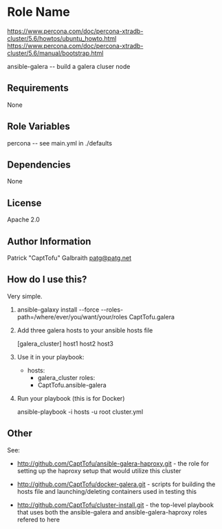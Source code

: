 Role Name
========

https://www.percona.com/doc/percona-xtradb-cluster/5.6/howtos/ubuntu_howto.html
https://www.percona.com/doc/percona-xtradb-cluster/5.6/manual/bootstrap.html

ansible-galera -- build a galera cluser node

Requirements
------------

None

Role Variables
--------------

percona -- see main.yml in ./defaults

Dependencies
------------

None

License
-------

Apache 2.0

Author Information
------------------

Patrick "CaptTofu" Galbraith <patg@patg.net>

How do I use this?
------------------

Very simple. 

1. ansible-galaxy install --force --roles-path=/where/ever/you/want/your/roles CaptTofu.galera 

2. Add three galera hosts to your ansible hosts file

    [galera_cluster]
    host1
    host2
    host3

2. Use it in your playbook:


    - hosts: 
      - galera_cluster
    roles:
      - CaptTofu.ansible-galera

3. Run your playbook (this is for Docker)

    ansible-playbook -i hosts -u root cluster.yml

Other
------

See: 

- http://github.com/CaptTofu/ansible-galera-haproxy.git - the role for setting up the haproxy setup that would utilize this cluster

- http://github.com/CaptTofu/docker-galera.git - scripts for building the hosts file and launching/deleting containers used in testing this

- http://github.com/CaptTofu/cluster-install.git - the top-level playbook that uses both the ansible-galera and ansible-galera-haproxy roles refered to here 
